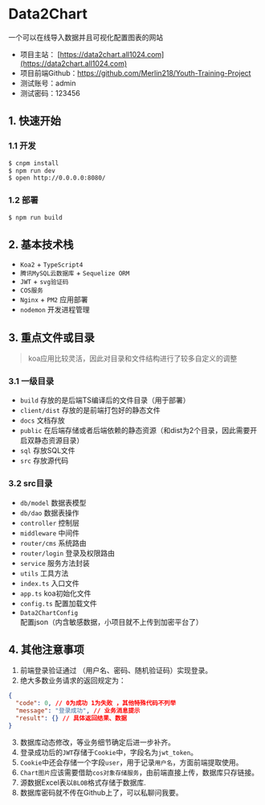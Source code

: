 # Data2Chart
一个可以在线导入数据并且可视化配置图表的网站
- 项目主站： [https://data2chart.all1024.com](https://data2chart.all1024.com)
- 项目前端Github：https://github.com/Merlin218/Youth-Training-Project
- 测试账号：admin
- 测试密码：123456

## 1. 快速开始

### 1.1 开发

```bash
$ cnpm install
$ npm run dev
$ open http://0.0.0.0:8080/
```

### 1.2 部署

```bash
$ npm run build
```

## 2. 基本技术栈

- `Koa2` +  `TypeScript4`
- `腾讯MySQL云数据库` + `Sequelize ORM` 
- `JWT` + `svg验证码`
- `COS服务`
- `Nginx` + `PM2` 应用部署
- `nodemon` 开发进程管理

## 3. 重点文件或目录

> koa应用比较灵活，因此对目录和文件结构进行了较多自定义的调整

### 3.1 一级目录
- `build` 存放的是后端TS编译后的文件目录（用于部署）
- `client/dist` 存放的是前端打包好的静态文件 
- `docs` 文档存放
- `public` 在后端存储或者后端依赖的静态资源（和dist为2个目录，因此需要开启双静态资源目录）
- `sql` 存放SQL文件
- `src` 存放源代码

### 3.2 src目录
- `db/model` 数据表模型
- `db/dao` 数据表操作
- `controller` 控制层
- `middleware` 中间件
- `router/cms` 系统路由
- `router/login` 登录及权限路由
- `service` 服务方法封装
- `utils` 工具方法
- `index.ts` 入口文件
- `app.ts` koa初始化文件
- `config.ts` 配置加载文件
- `Data2ChartConfig` 配置json（内含敏感数据，小项目就不上传到加密平台了）

## 4. 其他注意事项
1. 前端登录验证通过 （用户名、密码、随机验证码）实现登录。
2. 绝大多数业务请求的返回规定为：
```json
{
  "code": 0, // 0为成功 1为失败 ，其他特殊代码不列举
  "message": "登录成功", // 业务消息提示
  "result": {} // 具体返回结果、数据
}
```
3. 数据库动态修改，等业务细节确定后进一步补齐。
4. 登录成功后的`JWT`存储于`Cookie`中，字段名为`jwt_token`。
5. `Cookie`中还会存储一个字段`user`，用于记录`用户名`，方面前端提取使用。
6. `Chart图片`应该需要借助`cos对象存储服务`，由前端直接上传，数据库只存链接。
7. 源数据Excel表以`BLOB`格式存储于数据库.
8. 数据库密码就不传在Github上了，可以私聊问我要。


